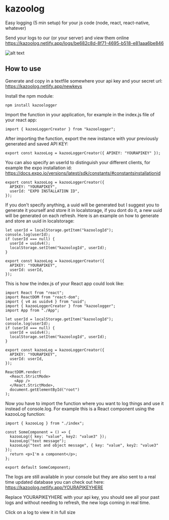 # kazoolog

Easy logging (5 min setup) for your js code (node, react, react-native, whatever)

Send your logs to our (or your server) and view them online https://kazoolog.netlify.app/logs/be682c8d-8f71-4695-b518-e81aaa6be846

![alt text](https://i.imgur.com/bizIIRa.png)

## How to use

Generate and copy in a textfile somewhere your api key and your secret url: https://kazoolog.netlify.app/newkeys

Install the npm module:

```
npm install kazoologger
```

Import the function in your application, for example in the index.js file of your react app:

```
import { kazooLoggerCreator } from "kazoologger";
```

After importing the function, export the new instance with your previously generated and saved API KEY:

```
export const kazooLog = kazooLoggerCreator({ APIKEY: "YOURAPIKEY" });
```

You can also specify an userId to distinguish your different clients, for example the expo installation id: https://docs.expo.io/versions/latest/sdk/constants/#constantsinstallationid

```
export const kazooLog = kazooLoggerCreator({
  APIKEY: "YOURAPIKEY",
  userId: "EXPO INSTALLATION ID",
});
```

If you don't specify anything, a uuid will be generated but I suggest you to generate it yourself and store it in localstorage, if you dont do it, a new uuid will be generated on each refresh.
Here is an example on how to generate and store an uuid in localstorage:

```
let userId = localStorage.getItem("kazoologId");
console.log(userId);
if (userId === null) {
  userId = uuidv4();
  localStorage.setItem("kazoologId", userId);
}

export const kazooLog = kazooLoggerCreator({
  APIKEY: "YOURAPIKEY",
  userId: userId,
});

```

This is how the index.js of your React app could look like:

```
import React from "react";
import ReactDOM from "react-dom";
import { v4 as uuidv4 } from "uuid";
import { kazooLoggerCreator } from "kazoologger";
import App from "./App";

let userId = localStorage.getItem("kazoologId");
console.log(userId);
if (userId === null) {
  userId = uuidv4();
  localStorage.setItem("kazoologId", userId);
}

export const kazooLog = kazooLoggerCreator({
  APIKEY: "YOURAPIKEY",
  userId: userId,
});

ReactDOM.render(
  <React.StrictMode>
    <App />
  </React.StrictMode>,
  document.getElementById("root")
);
```

Now you have to import the function where you want to log things and use it instead of console.log.
For example this is a React component using the kazooLog function:

```
import { kazooLog } from "./index";

const SomeComponent = () => {
  kazooLog({ key: "value", key2: "value3" });
  kazooLog("text message");
  kazooLog("text and object message", { key: "value", key2: "value3" });
  return <p>I'm a component</p>;
};

export default SomeComponent;
```

The logs are still available in your console but they are also sent to a real time updated database you can check out here: https://kazoolog.netlify.app/YOURAPIKEYHERE

Replace YOURAPIKEYHERE with your api key, you should see all your past logs and without needing to refresh, the new logs coming in real time.

Click on a log to view it in full size
